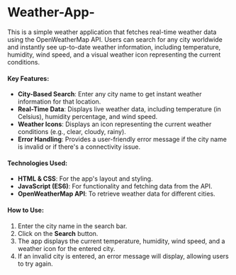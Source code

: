 # Weather-App-
This is a simple weather application that fetches real-time weather data using the OpenWeatherMap API. Users can search for any city worldwide and instantly see up-to-date weather information, including temperature, humidity, wind speed, and a visual weather icon representing the current conditions.



#### Key Features:
- **City-Based Search**: Enter any city name to get instant weather information for that location.
- **Real-Time Data**: Displays live weather data, including temperature (in Celsius), humidity percentage, and wind speed.
- **Weather Icons**: Displays an icon representing the current weather conditions (e.g., clear, cloudy, rainy).
- **Error Handling**: Provides a user-friendly error message if the city name is invalid or if there's a connectivity issue.

#### Technologies Used:
- **HTML & CSS**: For the app's layout and styling.
- **JavaScript (ES6)**: For functionality and fetching data from the API.
- **OpenWeatherMap API**: To retrieve weather data for different cities.

#### How to Use:
1. Enter the city name in the search bar.
2. Click on the **Search** button.
3. The app displays the current temperature, humidity, wind speed, and a weather icon for the entered city.
4. If an invalid city is entered, an error message will display, allowing users to try again.
